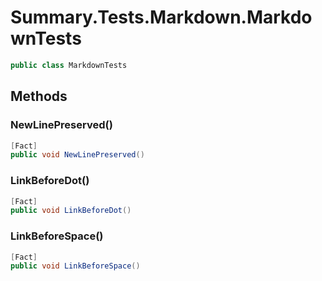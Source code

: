 # Summary.Tests.Markdown.MarkdownTests
```cs
public class MarkdownTests
```

## Methods
### NewLinePreserved()
```cs
[Fact]
public void NewLinePreserved()
```

### LinkBeforeDot()
```cs
[Fact]
public void LinkBeforeDot()
```

### LinkBeforeSpace()
```cs
[Fact]
public void LinkBeforeSpace()
```

